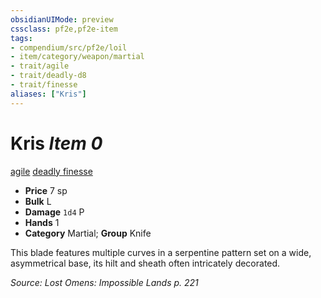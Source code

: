 ```yaml
---
obsidianUIMode: preview
cssclass: pf2e,pf2e-item
tags:
- compendium/src/pf2e/loil
- item/category/weapon/martial
- trait/agile
- trait/deadly-d8
- trait/finesse
aliases: ["Kris"]
---
```

# Kris *Item 0*  
[agile](/rules/traits/agile.md)  [deadly <d8>](/rules/traits/deadly.md)  [finesse](/rules/traits/finesse.md)  

- **Price** 7 sp
- **Bulk** L
- **Damage** `1d4` P
- **Hands** 1
- **Category** Martial; **Group** Knife 

This blade features multiple curves in a serpentine pattern set on a wide, asymmetrical base, its hilt and sheath often intricately decorated.

*Source: Lost Omens: Impossible Lands p. 221*